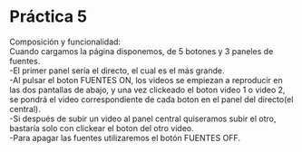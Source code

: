  # Práctica 5
Composición y funcionalidad:
<br>
Cuando cargamos la página disponemos, de 5 botones y 3 paneles de fuentes.
<br>
-El primer panel sería el directo, el cual es el más grande.
<br>
-Al pulsar el boton FUENTES ON, los videos se empiezan a reproducir en las dos pantallas de abajo, y una vez clickeado el boton video 1 o video 2, se pondrá el video correspondiente de cada boton en el panel del directo(el central).
<br>
-Si después de subir un video al panel central quiseramos subir el otro, bastaría solo con clickear el boton del otro video.
<br>
-Para apagar las fuentes utilizaremos el botón  FUENTES OFF.
<br>
